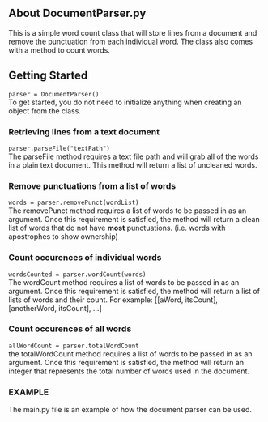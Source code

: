 ## About DocumentParser.py ##
This is a simple word count class that will store lines from a document and remove the punctuation from each individual word. The class also comes with a method to count words.

## Getting Started ##
`parser = DocumentParser()`<br />
To get started, you do not need to initialize anything when creating an object from the class.


### Retrieving lines from a text document ###
`parser.parseFile("textPath")`<br />
The parseFile method requires a text file path and will grab all of the words in a plain text document. This method will return a list of uncleaned words.

### Remove punctuations from a list of words ###
`words = parser.removePunct(wordList)`<br />
The removePunct method requires a list of words to be passed in as an argument. Once this requirement is satisfied, the method will return a clean list of words that do not have **most** punctuations. (i.e. words with apostrophes to show ownership)

### Count occurences of individual words ###
`wordsCounted = parser.wordCount(words)`<br />
The wordCount method requires a list of words to be passed in as an argument. Once this requirement is satisfied, the method will return a list of lists of words and their count. For example: [[aWord, itsCount], [anotherWord, itsCount], ...]

### Count occurences of all words ###
`allWordCount = parser.totalWordCount`<br />
the totalWordCount method requires a list of words to be passed in as an argument. Once this requirement is satisfied, the method will return an integer that represents the total number of words used in the document.

### EXAMPLE ###
The main.py file is an example of how the document parser can be used.